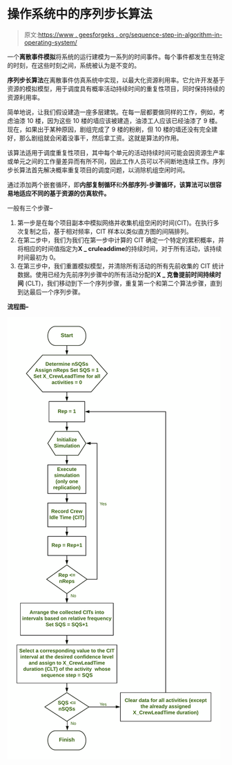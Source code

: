 # 操作系统中的序列步长算法

> 原文:[https://www . geesforgeks . org/sequence-step-in-algorithm-in-operating-system/](https://www.geeksforgeeks.org/sequence-step-algorithm-in-operating-system/)

一个**离散事件模拟**将系统的运行建模为一系列的时间事件。每个事件都发生在特定的时刻，在这些时刻之间，系统被认为是不变的。

**序列步长算法**在离散事件仿真系统中实现，以最大化资源利用率。它允许开发基于资源的模拟模型，用于调度具有概率活动持续时间的重复性项目，同时保持持续的资源利用率。

简单地说，让我们假设建造一座多层建筑。在每一层都要做同样的工作，例如，考虑油漆 10 楼，因为这些 10 楼的墙应该被建造，油漆工人应该已经油漆了 9 楼。现在，如果出于某种原因，剧组完成了 9 楼的粉刷，但 10 楼的墙还没有完全建好，那么剧组就会闲着没事干，然后拿工资。这就是算法的作用。

该算法适用于调度重复性项目，其中每个单元的活动持续时间可能会因资源生产率或单元之间的工作量差异而有所不同，因此工作人员可以不间断地连续工作。序列步长算法首先解决概率重复项目的调度问题，以消除机组空闲时间。

通过添加两个嵌套循环，即**内部复制循环**和**外部序列-步骤循环，该算法可以很容易地适应不同的基于资源的仿真软件。**

一般有三个步骤–

1.  第一步是在每个项目副本中模拟网络并收集机组空闲的时间(CIT)。在执行多次复制之后，基于相对频率，CIT 样本以类似直方图的间隔排列。
2.  在第二步中，我们为我们在第一步中计算的 CIT 确定一个特定的累积概率，并将相应的时间值指定为**X _ cruleaddime**的持续时间，对于所有活动，该持续时间最初为 0。
3.  在第三步中，我们重置模拟模型，并清除所有活动的所有先前收集的 CIT 统计数据。使用已经为先前序列步骤中的所有活动分配的**X _ 克鲁提前时间持续时间** (CLT)，我们移动到下一个序列步骤，重复第一个和第二个算法步骤，直到到达最后一个序列步骤。

**流程图–**

![](img/66cd16c1ece957df7941ac3320de81fb.png)